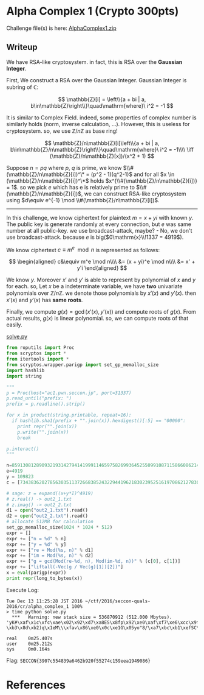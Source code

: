 Alpha Complex 1 (Crypto 300pts)
===================================

Challenge file(s) is here: [AlphaComplex1.zip](AlphaComplex1.zip)

## Writeup
We have RSA-like cryptosystem. in fact, this is RSA over the **Gaussian Integer**.

First, We construct a RSA over the Gaussian Integer. Gaussian Integer is subring of $\mathbb{C}$:

$$
\mathbb{Z}[i] = \left\\{a + bi | a, b\in\mathbb{Z}\right\\}\quad\mathrm{where}\ i^2 = -1
$$

It is similar to Complex Field. indeed, some properties of complex number is similarly holds (norm, inverse calculation, ...). However, this is useless for cryptosystem. so, we use $\mathbb{Z} / n\mathbb{Z}$ as base ring!

$$
\mathbb{Z}/n\mathbb{Z}[i]\left\\{a + bi | a, b\in\mathbb{Z}/n\mathbb{Z}\right\\}\quad\mathrm{where}\ i^2 = -1\\\\
\iff (\mathbb{Z}/n\mathbb{Z}[x])/(x^2 + 1)
$$

Suppose $n = pq$ where $p$, $q$ is prime, we know $\\#(\mathbb{Z}/n\mathbb{Z}[i])^\* = (p^2 - 1)(q^2-1)$ and for all $x \in (\mathbb{Z}/n\mathbb{Z}[i])^\*$ holds $x^{\\#(\mathbb{Z}/n\mathbb{Z}[i])} = 1$. so we pick $e$ which has e is relatively prime to $\\#(\mathbb{Z}/n\mathbb{Z}[i])$, we can construct RSA-like cryptosystem using $d\equiv e^{-1} \mod \\#(\mathbb{Z}/n\mathbb{Z}[i])$.

----

In this challenge, we know ciphertext for plaintext $m = x + yi$ with known $y$. The public key is generate randomly at every connection, but $e$ was same number at all public-key. we use broadcast-attack, maybe? - No, we don't use broadcast-attack. because $e$ is big($0\mathrm{x}\\!1337 = 4919$).

We know ciphertext $c \equiv m^e \mod n$ is represented as follows:

$$
\begin{aligned}
c&\equiv m^e \mod n\\\\
&= (x + yi)^e \mod n\\\\
&= x' + y'i
\end{aligned}
$$

We know $y$. Moreover $x'$ and $y'$ is able to represent by polynomial of $x$ and $y$  for each. so, Let $x$ be a indeterminate variable, we have **two** univariate polynomials over $\mathbb{Z}/n\mathbb{Z}$. we denote those polynomials by $x'(x)$ and $y'(x)$. then $x'(x)$ and $y'(x)$ has **same roots**.

Finally, we compute $g(x) = \gcd(x'(x), y'(x))$ and compute roots of $g(x)$. From actual results, $g(x)$ is linear polynomial. so, we can compute roots of that easily.

[solve.py](solve.py)

```python
from roputils import Proc
from scryptos import *
from itertools import *
from scryptos.wrapper.parigp import set_gp_memalloc_size
import hashlib
import string

"""
p = Proc(host="ac1.pwn.seccon.jp", port=31337)
p.read_until("prefix: ")
prefix = p.readline().strip()

for x in product(string.printable, repeat=16):
  if hashlib.sha1(prefix + "".join(x)).hexdigest()[:5] == "00000":
    print repr("".join(x))
    p.write("".join(x))
    break

p.interact()
"""

n=85913081289093219314279414199911465975826993645255099108711586608621408324014021787874679342549096244529235932586709419001980975828323391172145792836579199724931013820275272212225060955572024694062338567977737291578560186799120393834106834908399529875670248954839313057047385142493049783648656051266200679539
e=4919
y = 109823
c = [7343836202785630351137266838524322944196218302395251619708621278307028537163796438017957382700469113231065259304446768938126604072292056771961938036191098188575796583664333657843736555276833510818568441987946108063187232471647366362615025383861649632471364729561625292996669722943156467517886902288663376530, 78805899264837359127934361704813657728028495417225274572152492070945573113436642696718282244964253253778011656522230634179033236200136511174534988947704854580923553360972284483058586894235508191718244903134393200667608836101550862777775562092269758188940713875300829889369313825258345746287364875750361695453]

# sage: z = expand((x+y*I)^4919)
# z.real() -> out2_1.txt
# z.imag() -> out2_2.txt
d1 = open("out2_1.txt").read()
d2 = open("out2_2.txt").read()
# allocate 512MB for calculation
set_gp_memalloc_size(1024 * 1024 * 512)
expr = []
expr += ["n = %d" % n]
expr += ["y = %d" % y]
expr += ["re = Mod(%s, n)" % d1]
expr += ["im = Mod(%s, n)" % d2]
expr += ["g = gcd(Mod(re-%d, n), Mod(im-%d, n))" % (c[0], c[1])]
expr += ["liftall(-Vec(g / Vec(g)[1])[2])"]
x = eval(parigp(expr))
print repr(long_to_bytes(x))
```

Execute Log:

```
Tue Dec 13 11:25:28 JST 2016 ~/ctf/2016/seccon-quals-2016/cr/alpha_complex_1 100%
> time python solve.py 
  ***   Warning: new stack size = 536870912 (512.000 Mbytes).
'yK#\xaf\x1c\xfc\xae\x02\x92\xd7\xa8ES\x8fp\x92\xe0\xaf\xf7\xe6\xcc\x9fR%\xe6T\x90\x9cB4\xbcX;\xe4\x11?\xb3\x8d\xb2)q\x1eM\\\xfav\x86\xe0\x0c\xe1G\x05yo"8/\xa7\xbc\xb1\xefSC\x96Y\xe1\x14\x8f\x11\xb4:\xe3\xc3G\xb4\xe5\xb1\x00SECCON{3907c554839a6462b920f55274c159eea1949086}'

real    0m25.407s
user    0m25.212s
sys     0m0.164s
```

Flag: `SECCON{3907c554839a6462b920f55274c159eea1949086}`


# References